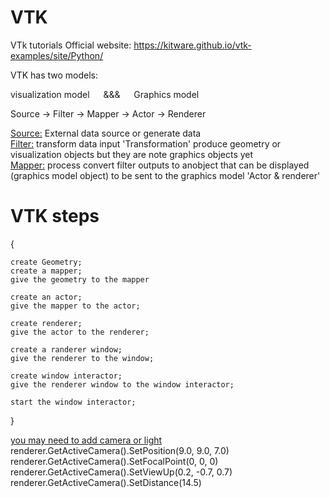 # VTK

VTk tutorials Official website: https://kitware.github.io/vtk-examples/site/Python/

VTK has two models: 

visualization model &emsp; &&& &emsp; Graphics model

Source &#8594; Filter &#8594; Mapper &#8594; Actor &#8594; Renderer

<ins>Source:</ins> External data source or generate data<br>
<ins>Filter:</ins> transform data input 'Transformation' produce geometry or visualization objects but they are note graphics objects yet<br>
<ins>Mapper:</ins> process convert filter outputs to anobject that can be displayed (graphics model object) to be sent to the graphics model 'Actor & renderer'<br>


# VTK steps
{
    
    create Geometry;
    create a mapper;
    give the geometry to the mapper

    create an actor;
    give the mapper to the actor;

    create renderer;
    give the actor to the renderer;

    create a randerer window;
    give the renderer to the window;

    create window interactor;
    give the renderer window to the window interactor;

    start the window interactor;
}

<ins>you may need to add camera or light</ins>
renderer.GetActiveCamera().SetPosition(9.0, 9.0, 7.0)<br>
renderer.GetActiveCamera().SetFocalPoint(0, 0, 0)<br>
renderer.GetActiveCamera().SetViewUp(0.2, -0.7, 0.7)<br>
renderer.GetActiveCamera().SetDistance(14.5)<br>

